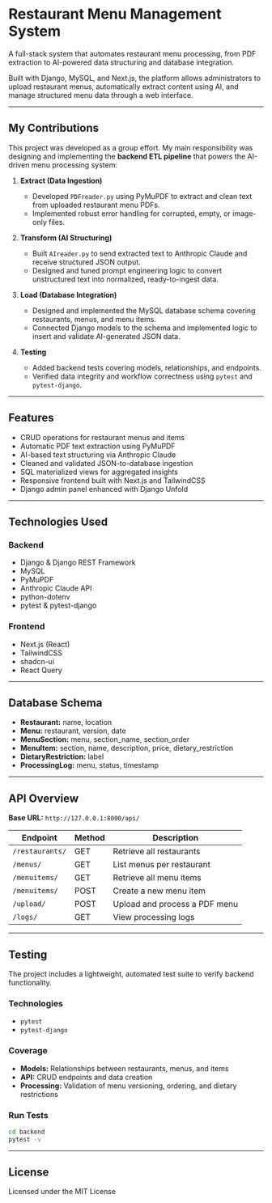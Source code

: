 # Restaurant Menu Management System

A full-stack system that automates restaurant menu processing, from PDF extraction to AI-powered data structuring and database integration.  

Built with Django, MySQL, and Next.js, the platform allows administrators to upload restaurant menus, automatically extract content using AI, and manage structured menu data through a web interface.

---

## My Contributions

This project was developed as a group effort. My main responsibility was designing and implementing the **backend ETL pipeline** that powers the AI-driven menu processing system:

1. **Extract (Data Ingestion)**
   - Developed `PDFreader.py` using PyMuPDF to extract and clean text from uploaded restaurant menu PDFs.
   - Implemented robust error handling for corrupted, empty, or image-only files.

2. **Transform (AI Structuring)**
   - Built `AIreader.py` to send extracted text to Anthropic Claude and receive structured JSON output.
   - Designed and tuned prompt engineering logic to convert unstructured text into normalized, ready-to-ingest data.

3. **Load (Database Integration)**
   - Designed and implemented the MySQL database schema covering restaurants, menus, and menu items.
   - Connected Django models to the schema and implemented logic to insert and validate AI-generated JSON data.

4. **Testing**
   - Added backend tests covering models, relationships, and endpoints.
   - Verified data integrity and workflow correctness using `pytest` and `pytest-django`.

---

## Features

- CRUD operations for restaurant menus and items  
- Automatic PDF text extraction using PyMuPDF  
- AI-based text structuring via Anthropic Claude  
- Cleaned and validated JSON-to-database ingestion  
- SQL materialized views for aggregated insights  
- Responsive frontend built with Next.js and TailwindCSS  
- Django admin panel enhanced with Django Unfold  

---

## Technologies Used

### Backend
- Django & Django REST Framework  
- MySQL  
- PyMuPDF  
- Anthropic Claude API  
- python-dotenv  
- pytest & pytest-django  

### Frontend
- Next.js (React)
- TailwindCSS
- shadcn-ui
- React Query

---

## Database Schema

- **Restaurant:** name, location  
- **Menu:** restaurant, version, date  
- **MenuSection:** menu, section_name, section_order  
- **MenuItem:** section, name, description, price, dietary_restriction  
- **DietaryRestriction:** label  
- **ProcessingLog:** menu, status, timestamp  

---

## API Overview

**Base URL:** `http://127.0.0.1:8000/api/`

| Endpoint | Method | Description |
|-----------|---------|-------------|
| `/restaurants/` | GET | Retrieve all restaurants |
| `/menus/` | GET | List menus per restaurant |
| `/menuitems/` | GET | Retrieve all menu items |
| `/menuitems/` | POST | Create a new menu item |
| `/upload/` | POST | Upload and process a PDF menu |
| `/logs/` | GET | View processing logs |

---

## Testing

The project includes a lightweight, automated test suite to verify backend functionality.

### Technologies
- `pytest`
- `pytest-django`

### Coverage
- **Models:** Relationships between restaurants, menus, and items  
- **API:** CRUD endpoints and data creation  
- **Processing:** Validation of menu versioning, ordering, and dietary restrictions  

### Run Tests
```bash
cd backend
pytest -v
```

---

## License

Licensed under the MIT License


